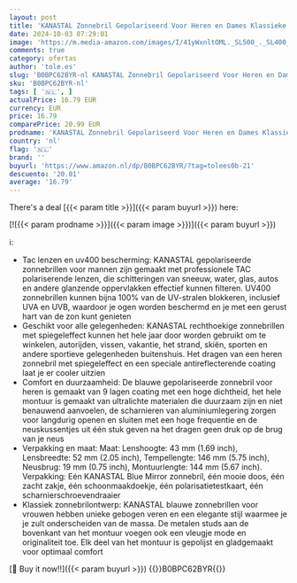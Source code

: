 ```yaml
---
layout: post
title: 'KANASTAL Zonnebril Gepolariseerd Voor Heren en Dames Klassieke Retro Mode Met UV400 Bescherming Auto Zonnebril Unisex blauwe'
date: 2024-10-03 07:29:01
image: 'https://m.media-amazon.com/images/I/41yWxnltOML._SL500_._SL400_.jpg'
comments: true
category: ofertas
author: 'tole.es'
slug: 'B0BPC62BYR-nl KANASTAL Zonnebril Gepolariseerd Voor Heren en Dames...'
sku: 'B0BPC62BYR-nl'
tags: [ '🇳🇱', ]
actualPrice: 16.79 EUR
currency: EUR
price: 16.79
comparePrice: 20.99 EUR
prodname: 'KANASTAL Zonnebril Gepolariseerd Voor Heren en Dames Klassieke Retro Mode Met UV400 Bescherming Auto Zonnebril Unisex blauwe'
country: 'nl'
flag: '🇳🇱'
brand: ''
buyurl: 'https://www.amazon.nl/dp/B0BPC62BYR/?tag=tolees0b-21'
descuento: '20.01'
average: '16.79'
---
```


There's a deal [{{< param title >}}]({{< param buyurl >}})  here:

[![{{< param prodname >}}]({{< param image >}})]({{< param buyurl >}})

ℹ️:

- Tac lenzen en uv400 bescherming: KANASTAL gepolariseerde zonnebrillen voor mannen zijn gemaakt met professionele TAC polariserende lenzen, die schitteringen van sneeuw, water, glas, autos en andere glanzende oppervlakken effectief kunnen filteren. UV400 zonnebrillen kunnen bijna 100% van de UV-stralen blokkeren, inclusief UVA en UVB, waardoor je ogen worden beschermd en je met een gerust hart van de zon kunt genieten
- Geschikt voor alle gelegenheden: KANASTAL rechthoekige zonnebrillen met spiegeleffect kunnen het hele jaar door worden gebruikt om te winkelen, autorijden, vissen, vakantie, het strand, skiën, sporten en andere sportieve gelegenheden buitenshuis. Het dragen van een heren zonnebril met spiegeleffect en een speciale antireflecterende coating laat je er cooler uitzien
- Comfort en duurzaamheid: De blauwe gepolariseerde zonnebril voor heren is gemaakt van 9 lagen coating met een hoge dichtheid, het hele montuur is gemaakt van ultralichte materialen die duurzaam zijn en niet benauwend aanvoelen, de scharnieren van aluminiumlegering zorgen voor langdurig openen en sluiten met een hoge frequentie en de neuskussentjes uit één stuk geven na het dragen geen druk op de brug van je neus
- Verpakking en maat: Maat: Lenshoogte: 43 mm (1.69 inch), Lensbreedte: 52 mm (2.05 inch), Tempellengte: 146 mm (5.75 inch), Neusbrug: 19 mm (0.75 inch), Montuurlengte: 144 mm (5.67 inch). Verpakking: Eén KANASTAL Blue Mirror zonnebril, één mooie doos, één zacht zakje, één schoonmaakdoekje, één polarisatietestkaart, één scharnierschroevendraaier
- Klassiek zonnebrilontwerp: KANASTAL blauwe zonnebrillen voor vrouwen hebben unieke gebogen veren en een elegante stijl waarmee je je zult onderscheiden van de massa. De metalen studs aan de bovenkant van het montuur voegen ook een vleugje mode en originaliteit toe. Elk deel van het montuur is gepolijst en gladgemaakt voor optimaal comfort

[🛒 Buy it now!!]({{< param buyurl >}})
{{<world>}}B0BPC62BYR{{</world>}}
